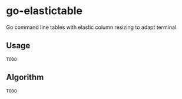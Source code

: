 # go-elastictable

Go command line tables with elastic column resizing to adapt terminal

## Usage

`TODO`

## Algorithm

`TODO`
